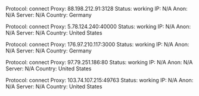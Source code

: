Protocol: connect
Proxy: 88.198.212.91:3128
Status: working
IP: N/A
Anon: N/A
Server: N/A
Country: Germany

Protocol: connect
Proxy: 5.78.124.240:40000
Status: working
IP: N/A
Anon: N/A
Server: N/A
Country: United States

Protocol: connect
Proxy: 176.97.210.117:3000
Status: working
IP: N/A
Anon: N/A
Server: N/A
Country: Germany

Protocol: connect
Proxy: 97.79.251.186:80
Status: working
IP: N/A
Anon: N/A
Server: N/A
Country: United States

Protocol: connect
Proxy: 103.74.107.215:49763
Status: working
IP: N/A
Anon: N/A
Server: N/A
Country: United States

